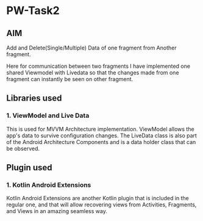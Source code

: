 # PW-Task2

## AIM

Add and Delete(Single/Multiple) Data of one fragment from Another fragment.

Here for communication between two fragments I have implemented one shared Viewmodel with Livedata so that the changes made from one fragment can instantly be seen on other fragment.

## Libraries used

### 1. ViewModel and Live Data

This is used for MVVM Architecture implementation. ViewModel allows the app's data to survive configuration changes. The LiveData class is also part of the Android Architecture Components and is a data holder class that can be observed. 

## Plugin used

### 1. Kotlin Android Extensions

Kotlin Android Extensions are another Kotlin plugin that is included in the regular one, and that will allow recovering views from Activities, Fragments, and Views in an amazing seamless way.
